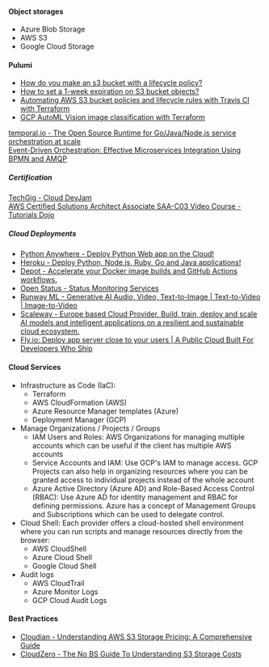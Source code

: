 
#### Object storages
- Azure Blob Storage
- AWS S3
- Google Cloud Storage

#### Pulumi
* [How do you make an s3 bucket with a lifecycle policy?](https://www.pulumi.com/ai/conversations/f925073d-2997-4aaf-ae16-177931a31474)
* [How to set a 1-week expiration on S3 bucket objects?](https://www.pulumi.com/ai/answers/bkxFpzbdFirqc1R5UKdmjw/setting-1-week-expiration-on-aws-s3-objects)
* [Automating AWS S3 bucket policies and lifecycle rules with Travis CI with Terraform](https://www.pulumi.com/ai/answers/5926pfa21VUbymMsAPbC76/automating-aws-s3-policies-with-terraform-and-travis-ci)
* [GCP AutoML Vision image classification with Terraform](https://www.pulumi.com/ai/conversations/25492f9b-9d3f-47e0-b1e1-cd1085db1e42)  

[temporal.io - The Open Source Runtime for Go/Java/Node.js service orchestration at scale](https://temporal.io/)  
[Event-Driven Orchestration: Effective Microservices Integration Using BPMN and AMQP](https://dzone.com/articles/event-driven-orchestration-an-effective-microservi)  

##### Certification
[TechGig - Cloud DevJam](https://www.techgig.com/googlecloud)  
[AWS Certified Solutions Architect Associate SAA-C03 Video Course - Tutorials Dojo](https://portal.tutorialsdojo.com/courses/aws-certified-solutions-architect-associate-exam-video-course/)  

##### Cloud Deployments
- [Python Anywhere - Deploy Python Web app on the Cloud!](https://www.pythonanywhere.com/)  
- [Heroku - Deploy Python, Node.js, Ruby, Go and Java applications!](https://www.heroku.com/)  
- [Depot - Accelerate your Docker image builds and GitHub Actions workflows.](https://depot.dev/)
- [Open Status - Status Monitoring Services](https://www.openstatus.dev/)
- [Runway ML - Generative AI Audio, Video, Text-to-Image | Text-to-Video | Image-to-Video](https://runwayml.com/)
- [Scaleway - Europe based Cloud Provider. Build, train, deploy and scale AI models and intelligent applications on a resilient and sustainable cloud ecosystem.](https://www.scaleway.com/en/)
- [Fly.io: Deploy app server close to your users | A Public Cloud Built For Developers Who Ship](https://fly.io/)

#### Cloud Services
- Infrastructure as Code (IaC):
   * Terraform
   * AWS CloudFormation (AWS)
   * Azure Resource Manager templates (Azure)
   * Deployment Manager (GCP) 
- Manage Organizations / Projects / Groups
  * IAM Users and Roles: AWS Organizations for managing multiple accounts which can be useful if the client has multiple AWS accounts
  * Service Accounts and IAM: Use GCP's IAM to manage access. GCP Projects can also help in organizing resources where you can be granted access to individual projects instead of the whole account
  * Azure Active Directory (Azure AD) and Role-Based Access Control (RBAC): Use Azure AD for identity management and RBAC for defining permissions. Azure has a concept of Management Groups and Subscriptions which can be used to delegate control.
- Cloud Shell: Each provider offers a cloud-hosted shell environment where you can run scripts and manage resources directly from the browser:
  * AWS CloudShell
  * Azure Cloud Shell
  * Google Cloud Shell
- Audit logs
   * AWS CloudTrail
   * Azure Monitor Logs
   * GCP Cloud Audit Logs

#### Best Practices
- [Cloudian - Understanding AWS S3 Storage Pricing: A Comprehensive Guide](https://cloudian.com/blog/5-components-of-aws-s3-storage-pricing/)
- [CloudZero - The No BS Guide To Understanding S3 Storage Costs](https://www.cloudzero.com/blog/s3-pricing/)  
